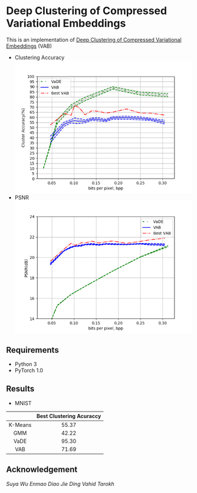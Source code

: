 # Deep Clustering of Compressed Variational Embeddings

This is an implementation of [Deep Clustering of Compressed Variational Embeddings](https://arxiv.org/abs/1910.10341) (VAB)
 - Clustering Accuracy
![ds-lstm](/asset/cluster_acc.png)
 - PSNR
 ![diagram](/asset/psnr.png)
 
## Requirements
 - Python 3
 - PyTorch 1.0

## Results
 - MNIST
 
|                                        |  Best Clustering Acuraccy  |
|:--------------------------------------:|:----:|
| K-Means | 55.37 |
| GMM | 42.22 |
| VaDE | 95.30 |
| VAB | 71.69 |
## Acknowledgement
*Suya Wu
Enmao Diao
Jie Ding
Vahid Tarokh*
